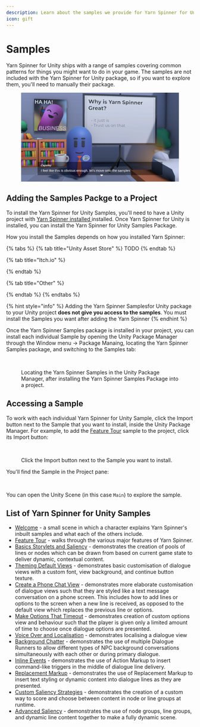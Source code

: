 ```yaml
---
description: Learn about the samples we provide for Yarn Spinner for Unity.
icon: gift
---
```


# Samples

Yarn Spinner for Unity ships with a range of samples covering common patterns for things you might want to do in your game. The samples are not included with the Yarn Spinner for Unity package, so if you want to explore them, you'll need to manually their package.

<figure><img src="../../.gitbook/assets/welcome.png" alt=""><figcaption></figcaption></figure>

## Adding the Samples Packge to a Project

To install the Yarn Spinner for Unity Samples, you'll need to have a Unity project with [Yarn Spinner installed ](../installation-and-setup/)installed. Once Yarn Spinner for Unity is installed, you can install the Yarn Spinner for Unity Samples Package.

How you install the Samples depends on how you installed Yarn Spinner:

{% tabs %}
{% tab title="Unity Asset Store" %}
TODO
{% endtab %}

{% tab title="Itch.io" %}

{% endtab %}

{% tab title="Other" %}

{% endtab %}
{% endtabs %}

{% hint style="info" %}
Adding the Yarn Spinner Samplesfor Unity package to your Unity project **does not give you access to the samples**. You must install the Samples you want after adding the Yarn Spinner
{% endhint %}

Once the Yarn Spinner Samples package is installed in your project, you can install each individual Sample by opening the Unity Package Manager through the Window menu -> Package Manaing, locating the Yarn Spinner Samples package, and switching to the Samples tab:

<figure><img src="../../.gitbook/assets/Screenshot 2025-05-15 at 5.18.37 pm.png" alt=""><figcaption><p>Locating the Yarn Spinner Samples in the Unity Package Manager, after installing the Yarn Spinner Samples Package into a project.</p></figcaption></figure>

## Accessing a Sample

To work with each individual Yarn Spinner for Unity Sample, click the Import button next to the Sample that you want to install, inside the Unity Package Manager. For example, to add the [Feature Tour](feature-tour.md) sample to the project, click its Import button:

<figure><img src="../../.gitbook/assets/Screenshot 2025-05-15 at 5.22.23 pm.png" alt=""><figcaption><p>Click the Import button next to the Sample you want to install.</p></figcaption></figure>

You'll find the Sample in the Project pane:

<figure><img src="../../.gitbook/assets/Screenshot 2025-05-15 at 5.26.40 pm.png" alt=""><figcaption></figcaption></figure>

You can open the Unity Scene (in this case `Main`) to explore the sample.

## List of Yarn Spinner for Unity Samples

* [Welcome](intro.md) - a small scene in which a character explains Yarn Spinner's inbuilt samples and what each of the others include.
* [Feature Tour](feature-tour.md) - walks through the various major features of Yarn Spinner.
* [Basics Storylets and Saliency](basics-storylets-and-saliency.md) - demonstrates the creation of pools of lines or nodes which can be drawn from based on current game state to deliver dynamic, contextual content.
* [Theming Default Views](theming-default-views.md) - demonstrates basic customisation of dialogue views with a custom font, view background, and continue button texture.
* [Create a Phone Chat View](page-1.md) - demonstrates more elaborate customisation of dialogue views such that they are styled like a text message conversation on a phone screen. This includes how to add lines or options to the screen when a new line is received, as opposed to the default view which replaces the previous line or options.
* [Make Options That Timeout](make-options-timeout.md) - demonstrates creation of custom options view and behaviour such that the player is given only a limited amount of time to choose once dialogue options are presented.
* [Voice Over and Localisation](sample-guide-voice-over-and-localisation.md) - demonstrates localising a dialogue view
* [Background Chatter](background-chatter.md) - demonstrates the use of multiple Dialogue Runners to allow different types of NPC background conversations simultaneously with each other or during primary dialogue.
* [Inline Events](inline-events.md) - demonstrates the use of Action Markup to insert command-like triggers in the middle of dialogue line delivery.
* [Replacement Markup](replacement-markup.md) - demonstrates the use of Replacement Markup to insert text styling or dynamic content into dialogue lines as they are presented.
* [Custom Saliency Strategies](custom-saliency-strategies.md) - demonstrates the creation of a custom way to score and choose between content in node or line groups at runtime.
* [Advanced Saliency](advanced-saliency.md) - demonstrates the use of node groups, line groups, and dynamic line content together to make a fully dynamic scene.
